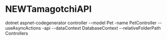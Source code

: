 # NEWTamagotchiAPI

dotnet aspnet-codegenerator controller --model Pet -name PetController --useAsyncActions -api --dataContext DatabaseContext --relativeFolderPath Controllers
